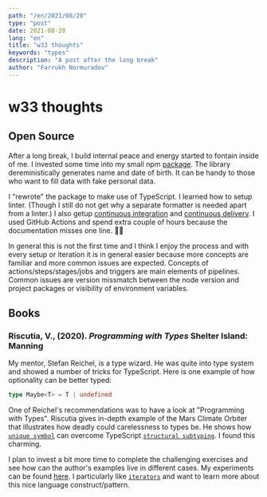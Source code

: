 ```yaml
---
path: "/en/2021/08/20"
type: "post"
date: 2021-08-20
lang: "en"
title: "w33 thoughts"
keywords: "types"
description: "A post after the long break"
author: "Farrukh Normuradov"
---
```


# w33 thoughts

## Open Source

After a long break, I build internal peace and energy started to fontain inside of me. I invested some time into my small npm [package](https://www.npmjs.com/package/gdpr-person-generator). The library dereministically generates name and date of birth. It can be handy to those who want to fill data with fake personal data.

I "rewrote" the package to make use of TypeScript. I learned how to setup linter. (Though I still do not get why a separate formatter is needed apart from a linter.) I also getup [continuous integration](https://raw.githubusercontent.com/pharrukh/gdpr-person-generator/master/.github/workflows/base-pipeline.yml) and [continuous delivery](https://github.com/pharrukh/gdpr-person-generator/blob/master/.github/workflows/release-pipeline.yml). I used GitHub Actions and spend extra couple of hours because the documentation misses one line. 🤷‍♀️

In general this is not the first time and I think I enjoy the process and with every setup or iteration it is in general easier because more concepts are familiar and more common issues are expected. Concepts of actions/steps/stages/jobs and triggers are main elements of pipelines. Common issues are version missmatch between the node version and project packages or visibility of environment variables.

## Books

### Riscutia, V., (2020). _Programming with Types_ Shelter Island: Manning

My mentor, Stefan Reichel, is a type wizard. He was quite into type system and showed a number of tricks for TypeScript. Here is one example of how optionality can be better typed:

```typescript
type Maybe<T> = T | undefined
```

One of Reichel's recommendations was to have a look at "Programming with Types". Riscutia gives in-depth example of the Mars Climate Orbiter that illustrates how deadly could carelessness to types be. He shows how [`unique symbol`](https://stackoverflow.com/a/49452127/3407539) can overcome TypeScript [`structural subtyping`](https://en.wikipedia.org/wiki/Structural_type_system). I found this charming.

I plan to invest a bit more time to complete the challenging exercises and see how can the author's examples live in different cases. My experiments can be found [here](https://github.com/pharrukh/programming-with-types). I particularly like [`iterators`](https://en.wikipedia.org/wiki/Iterator_pattern) and want to learn more about this nice language construct/pattern.
